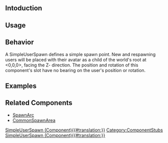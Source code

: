 <languages></languages> <translate>

## Intoduction

## Usage

## Behavior

A SimpleUserSpawn defines a simple spawn point. New and respawning users
will be placed with their avatar as a child of the world's root at
\<0,0,0>, facing the Z- direction. The position and rotation of this
component's slot have no bearing on the user's position or rotation.

## Examples

## Related Components

-   [SpawnArc](SpawnArc_(Component) "wikilink")
-   [CommonSpawnArea](CommonSpawnArea_(Component) "wikilink")

</translate>

[SimpleUserSpawn
(Component){{#translation:}}](Category:Components{{#translation:}} "wikilink")
[Category:ComponentStubs](Category:ComponentStubs "wikilink")
[SimpleUserSpawn
(Component){{#translation:}}](Category:Components:Users{{#translation:}} "wikilink")